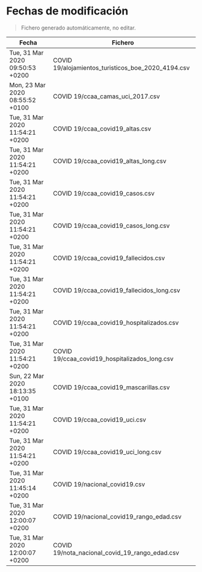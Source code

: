# Fechas de modificación

> Fichero generado automáticamente, no editar.

| Fecha                           | Fichero                  |
|---------------------------------|--------------------------|
| Tue, 31 Mar 2020 09:50:53 +0200  | COVID 19/alojamientos_turisticos_boe_2020_4194.csv |
| Mon, 23 Mar 2020 08:55:52 +0100  | COVID 19/ccaa_camas_uci_2017.csv |
| Tue, 31 Mar 2020 11:54:21 +0200  | COVID 19/ccaa_covid19_altas.csv |
| Tue, 31 Mar 2020 11:54:21 +0200  | COVID 19/ccaa_covid19_altas_long.csv |
| Tue, 31 Mar 2020 11:54:21 +0200  | COVID 19/ccaa_covid19_casos.csv |
| Tue, 31 Mar 2020 11:54:21 +0200  | COVID 19/ccaa_covid19_casos_long.csv |
| Tue, 31 Mar 2020 11:54:21 +0200  | COVID 19/ccaa_covid19_fallecidos.csv |
| Tue, 31 Mar 2020 11:54:21 +0200  | COVID 19/ccaa_covid19_fallecidos_long.csv |
| Tue, 31 Mar 2020 11:54:21 +0200  | COVID 19/ccaa_covid19_hospitalizados.csv |
| Tue, 31 Mar 2020 11:54:21 +0200  | COVID 19/ccaa_covid19_hospitalizados_long.csv |
| Sun, 22 Mar 2020 18:13:35 +0100  | COVID 19/ccaa_covid19_mascarillas.csv |
| Tue, 31 Mar 2020 11:54:21 +0200  | COVID 19/ccaa_covid19_uci.csv |
| Tue, 31 Mar 2020 11:54:21 +0200  | COVID 19/ccaa_covid19_uci_long.csv |
| Tue, 31 Mar 2020 11:45:14 +0200  | COVID 19/nacional_covid19.csv |
| Tue, 31 Mar 2020 12:00:07 +0200  | COVID 19/nacional_covid19_rango_edad.csv |
| Tue, 31 Mar 2020 12:00:07 +0200  | COVID 19/nota_nacional_covid_19_rango_edad.csv |
